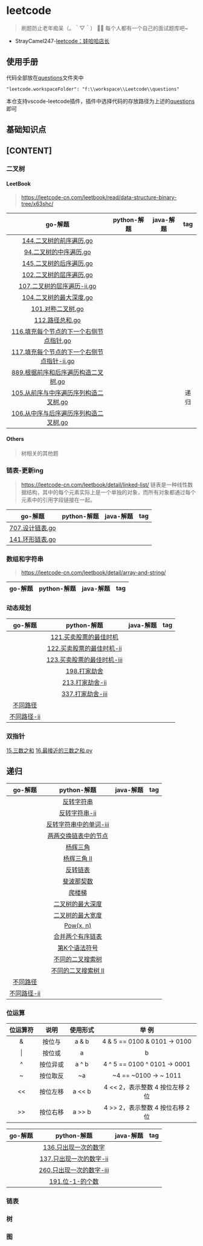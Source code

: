 # leetcode
> 刷题防止老年痴呆（。＾▽＾）
👨‍💻 每个人都有一个自己的面试题库吧~
- StrayCamel247-[leetcode：娃哈哈店长](https://leetcode-cn.com/u/stray_camel/)
## 使用手册
代码全部放在[questions](questions)文件夹中

`"leetcode.workspaceFolder": "f:\\workspace\\Leetcode\\questions"`

本仓支持vscode-leetcode插件，插件中选择代码的存放路径为上述的[questions](questions)即可
## 基础知识点

## [CONTENT]
### 二叉树
#### LeetBook
> https://leetcode-cn.com/leetbook/read/data-structure-binary-tree/x63shc/

|go-解题|python-解题|java-解题|tag|
|:---:|:---:|:---:|:---:|
|[144.二叉树的前序遍历.go](questions\144.二叉树的前序遍历.go)| |  ||
|[94.二叉树的中序遍历.go](questions\94.二叉树的中序遍历.go)|  |  ||
|[145.二叉树的后序遍历.go](questions\145.二叉树的后序遍历.go)|  |  ||
|[102.二叉树的层序遍历.go](questions\102.二叉树的层序遍历.go)|  |  ||
|[107.二叉树的层序遍历-ii.go](questions\107.二叉树的层序遍历-ii.go)|  |  ||
|[104.二叉树的最大深度.go](questions\104.二叉树的最大深度.go)|  |  ||
|[101.对称二叉树.go](questions\101.对称二叉树.go)|  |  ||
|[112.路径总和.go](questions\112.路径总和.go)|  |  ||
|[116.填充每个节点的下一个右侧节点指针.go](questions\116.填充每个节点的下一个右侧节点指针.go)|  |  ||
|[117.填充每个节点的下一个右侧节点指针-ii.go](questions\117.填充每个节点的下一个右侧节点指针-ii.go)|  |  ||
|[889.根据前序和后序遍历构造二叉树.go](questions\889.根据前序和后序遍历构造二叉树.go)|  |  ||
|[105.从前序与中序遍历序列构造二叉树.go](questions\105.从前序与中序遍历序列构造二叉树.go)|||递归|
|[106.从中序与后序遍历序列构造二叉树.go](questions\106.从中序与后序遍历序列构造二叉树.go)||||

#### Others
> 树相关的其他题

### 链表-更新ing
> https://leetcode-cn.com/leetbook/detail/linked-list/
> 链表是一种线性数据结构，其中的每个元素实际上是一个单独的对象，而所有对象都通过每个元素中的引用字段链接在一起。

|go-解题|python-解题|java-解题|tag|
|:---:|:---:|:---:|:---:|
|[707.设计链表.go](questions\707.设计链表.go)|
|[141.环形链表.go](questions\141.环形链表.go)|
### 数组和字符串
> https://leetcode-cn.com/leetbook/detail/array-and-string/

|go-解题|python-解题|java-解题|tag|
|:---:|:---:|:---:|:---:|

### 动态规划
|go-解题|python-解题|java-解题|tag|
|:---:|:---:|:---:|:---:|
||[121.买卖股票的最佳时机](/questions/121.买卖股票的最佳时机.py)|
||[122.买卖股票的最佳时机-ii](/questions/122.买卖股票的最佳时机-ii.py)|
||[123.买卖股票的最佳时机-iii](/questions/123.买卖股票的最佳时机-iii.py)|
||[198.打家劫舍](/questions/198.打家劫舍.py)|
||[213.打家劫舍-ii](/questions/213.打家劫舍-ii.py)|
||[337.打家劫舍-iii](/questions/337.打家劫舍-iii.py)|
|[不同路径](questions\62.不同路径.go)||
|[不同路径-ii](questions\63.不同路径-ii.go)||

### 双指针
[15.三数之和](/questions/15.三数之和.py)
[16.最接近的三数之和.py](/questions/16.最接近的三数之和.py.py)

## 递归
|go-解题|python-解题|java-解题|tag|
|:---:|:---:|:---:|:---:|
||[反转字符串](./questions/344.反转字符串.py)|
||[反转字符串-ii](./questions/541.反转字符串-ii.py)|
||[反转字符串中的单词-iii](./questions/557.反转字符串中的单词-iii.py)|
||[两两交换链表中的节点](./questions/24.两两交换链表中的节点.py)|
||[杨辉三角](./questions/118.杨辉三角.py)|
||[杨辉三角 II](./questions/119.杨辉三角-ii.py)|
||[反转链表](./questions/206.反转链表.py)|
||[斐波那契数](./questions/509.斐波那契数.py)|
||[爬楼梯](./questions/70.爬楼梯.py)|
||[二叉树的最大深度](./questions/104.二叉树的最大深度.py)|
||[二叉树的最大宽度](./questions/662.二叉树最大宽度.py)|
||[Pow(x, n)](./questions/50.pow-x-n.py)|
||[合并两个有序链表](./questions/21.合并两个有序链表.py)|
||[第K个语法符号](./questions/779.第k个语法符号.py)|
||[不同的二叉搜索树](./questions/96.不同的二叉搜索树.py)|
||[不同的二叉搜索树 II](./questions/95.不同的二叉搜索树-ii.py)|
|[不同路径](questions\62.不同路径.go)||
|[不同路径-ii](questions\63.不同路径-ii.go)||

### 位运算

|位运算符|说明|使用形式|举 例|
|:---:|:---:|:---:|:---:|
|&|按位与|a & b|4 & 5 == 0100 & 0101 -> 0100 |
|\||按位或|a | b|4 \| 5 == 0100 \| 0101 -> 0101 |
|^|按位异或|a ^ b|4 ^ 5 == 0100 ^ 0101 -> 0001 |
|~|按位取反|~a|~4 == ~0100 -> ~ 1011|
|<<|按位左移|a << b|4 << 2，表示整数 4 按位左移 2 位|
|>>|按位右移|a >> b|4 >> 2，表示整数 4 按位右移 2 位|

|go-解题|python-解题|java-解题|tag|
|:---:|:---:|:---:|:---:|
||[136.只出现一次的数字](/questions/136.只出现一次的数字.py)|
||[137.只出现一次的数字-ii](/questions/137.只出现一次的数字-ii.py)|
||[260.只出现一次的数字-iii](/questions/260.只出现一次的数字-iii.py)|
||[191.位-1-的个数](/questions/191.位-1-的个数.py)|

### 链表



### 树

### 图
